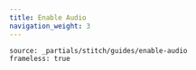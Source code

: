 ```yaml
---
title: Enable Audio
navigation_weight: 3
---
```


```tabbed_content
source: _partials/stitch/guides/enable-audio
frameless: true
```
